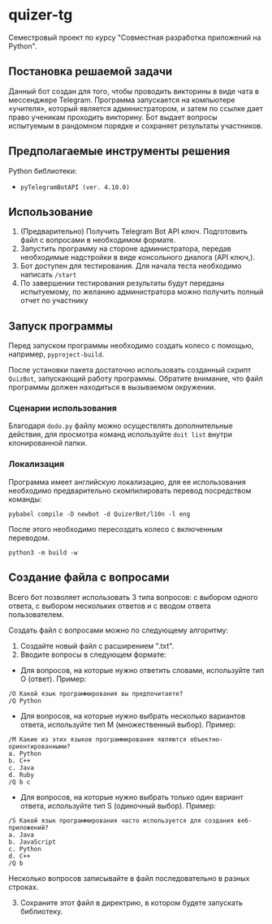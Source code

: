 # quizer-tg

Семестровый проект по курсу "Совместная разработка приложений на Python".

## Постановка решаемой задачи

Данный бот создан для того, чтобы проводить викторины в виде чата в мессенджере Telegram. Программа запускается на компьютере «учителя», который является администратором, и затем по ссылке дает право ученикам проходить викторину. Бот выдает вопросы испытуемым в рандомном порядке и сохраняет результаты участников.

## Предполагаемые инструменты решения

Python библиотеки:

* `pyTelegramBotAPI (ver. 4.10.0)`

## Использование

1. (Предварительно) Получить Telegram Bot API ключ. Подготовить файл с вопросами в необходимом формате.
2. Запустить программу на стороне администратора, передав необходимые надстройки в виде консольного диалога (API ключ,).
3. Бот доступен для тестирования. Для начала теста необходимо написать `/start`
4. По завершении тестирования результаты будут переданы испытуемому, по желанию администратора можно получить полный отчет по участнику

## Запуск программы

Перед запуском программы необходимо создать колесо с помощью, например,  `pyproject-build`.

После установки пакета достаточно использовать созданный скрипт `QuizBot`, запускающий работу программы. Обратите внимание, что файл программы должен находиться в вызываемом окружении.

### Сценарии использования

Благодаря `dodo.py` файлу можно осуществлять дополнительные действия, для просмотра команд используйте `doit list` внутри клонированной папки.

### Локализация

Программа имеет английскую локализацию, для ее использования необходимо предварительно скомпилировать перевод посредством команды:

```
pybabel compile -D newbot -d QuizerBot/l10n -l eng
```

После этого необходимо пересоздать колесо с включенным переводом.

```
python3 -m build -w
```

## Создание файла с вопросами

Всего бот позволяет использовать 3 типа вопросов: с выбором одного ответа, с выбором нескольких ответов и с вводом ответа пользователем.

Создать файл с вопросами можно по следующему алгоритму:

1. Создайте новый файл с расширением ".txt".
2. Вводите вопросы в следующем формате:

- Для вопросов, на которые нужно ответить словами, используйте тип О (ответ). Пример:

```
/O Какой язык программирования вы предпочитаете?
/Q Python
```

- Для вопросов, на которые нужно выбрать несколько вариантов ответа, используйте тип М (множественный выбор). Пример:

```
/M Какие из этих языков программирования являются объектно-ориентированными?
a. Python
b. C++
c. Java
d. Ruby
/Q b c
```

- Для вопросов, на которые нужно выбрать только один вариант ответа, используйте тип S (одиночный выбор). Пример:

```
/S Какой язык программирования часто используется для создания веб-приложений?
a. Java
b. JavaScript
c. Python
d. C++
/Q b
```

Несколько вопросов записывайте в файл последовательно в разных строках.

3. Сохраните этот файл в директрию, в котором будете запускать библиотеку.
